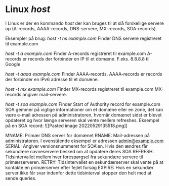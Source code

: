 # Linux *host*
I Linux er der en kommando *host* der kan bruges til at slå forskellige servere op (A-records, AAAA-records, DNS-servere, MX-records, SOA-records).

Eksempler på brug:
*host -t ns example.com*
Finder DNS servere registreret til example.com

*host -t a example.com*
Finder A-records registreret til example.com
A-records er records der forbinder en IP til et domæne. F.eks. 8.8.8.8 til Google

*host -t aaaa example.com*
Finder AAAA-records.
AAAA-records er records der forbinder en IPv6 adresse til et domæne.

*host -t mx example.com*
Finder MX-records registreret til example.com
MX-records angiver mail-servere.

*host -t soa example.com*
Finder Start of Authority record for example.com
SOA gemmer på vigtige informationer om et domæne eller en zone, det kan være e-mail adressen på administratoren, hvornår domænet sidst er blevet opdateret og hvor længe serveren skal vente mellem refreshes.
Eksempel på en SOA record:
![[Pasted image 20220529135518.png]]

MNAME: Primær DNS server for domænet
RNAME: Mail-adressen på administratoren. I ovenstående eksempel er adressen 
admin@example.com
SERIAL: Angiver versionsnummeret for SOA'en. Hvis den ændres får sekundære
navneservere besked om at opdatere deres SOA
REFRESH: Tidsintervallet mellem hver forespørgsel fra sekundære servere til
primærserveren.
RETRY: Tidsintervallet en sekundærserver skal vente på at kontakte en primærserver efter
fejlet forsøg
EXPIRE: Hvis en sekundær server ikke får svar indenfor dette tidsinterval stopper den helt
med at sende queries.